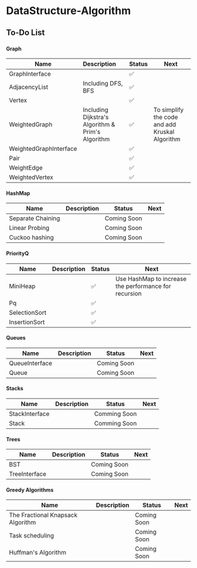 # DataStructure-Algorithm
## To-Do List
###
#### Graph
| Name        | Description | Status  |Next |
| ------------- |:-------------| -----| -----------|
| GraphInterface     |  |  ✅  |
| AdjacencyList      |Including DFS, BFS    |   ✅   |
| Vertex |       |    ✅   |
|   WeightedGraph |Including Dijkstra's Algorithm & Prim's Algorithm | ✅  | To simplify the code and add Kruskal Algorithm
|WeightedGraphInterface| |✅  |
|Pair||✅  |
|   WeightEdge||✅  |
|WeightedVertex||✅  |
#### HashMap
| Name        | Description | Status  |Next |
| ------------- |:-------------| -----| -----------|
| Separate Chaining|    |Coming Soon
|Linear Probing|    |   Coming Soon
|Cuckoo hashing|    |Coming Soon
#### PriorityQ
| Name        | Description | Status  |Next |
| ------------- |:-------------| -----| -----------|
|MiniHeap|  |✅  |  Use HashMap to increase the performance  for recursion
|Pq|    |✅  
|SelectionSort| |✅  
|InsertionSort| |✅  

#### Queues
| Name        | Description | Status  |Next |
| ------------- |:-------------| -----| -----------|
|QueueInterface|    |Coming Soon
|Queue| |Coming Soon
#### Stacks
| Name        | Description | Status  |Next |
| ------------- |:-------------| -----| -----------|
|StackInterface|| Comming Soon
|Stack ||   Comming Soon
#### Trees
| Name        | Description | Status  |Next |
| ------------- |:-------------| -----| -----------|
|BST|   |  Coming Soon
|TreeInterface||Coming Soon
#### Greedy Algorithms
| Name        | Description | Status  |Next |
| ------------- |:-------------| -----| -----------|
| The Fractional Knapsack Algorithm||Coming Soon
| Task scheduling|| Coming Soon
|Huffman's Algorithm|| Coming Soon
